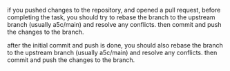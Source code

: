 
if you pushed changes to the repository, and opened a pull request, before completing the task, you should try to rebase the branch to the upstream branch (usually a5c/main) and resolve any conflicts. then commit and push the changes to the branch.

after the initial commit and push is done, you should also rebase the branch to the upstream branch (usually a5c/main) and resolve any conflicts. then commit and push the changes to the branch. 